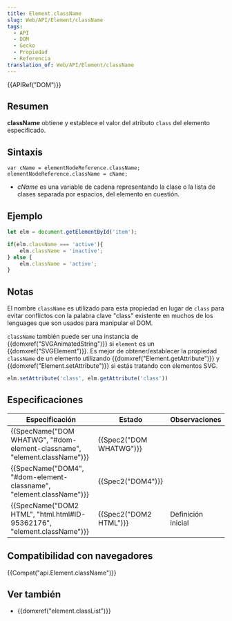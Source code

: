 ```yaml
---
title: Element.className
slug: Web/API/Element/className
tags:
  - API
  - DOM
  - Gecko
  - Propiedad
  - Referencia
translation_of: Web/API/Element/className
---
```

{{APIRef("DOM")}}

## Resumen

**className** obtiene y establece el valor del atributo `class` del elemento especificado.

## Sintaxis

    var cName = elementNodeReference.className;
    elementNodeReference.className = cName;

- _cName_ es una variable de cadena representando la clase o la lista de clases separada por espacios, del elemento en cuestión.

## Ejemplo

```js
let elm = document.getElementById('item');

if(elm.className === 'active'){
    elm.className = 'inactive';
} else {
    elm.className = 'active';
}
```

## Notas

El nombre `className` es utilizado para esta propiedad en lugar de `class` para evitar conflictos con la palabra clave "class" existente en muchos de los lenguages que son usados para manipular el DOM.

`className` también puede ser una instancia de {{domxref("SVGAnimatedString")}} si `element` es un {{domxref("SVGElement")}}. Es mejor de obtener/establecer la propiedad `className` de un elemento utilizando {{domxref("Element.getAttribute")}} y {{domxref("Element.setAttribute")}} si estás tratando con elementos SVG.

```js
elm.setAttribute('class', elm.getAttribute('class'))
```

## Especificaciones

| Especificación                                                                                   | Estado                           | Observaciones      |
| ------------------------------------------------------------------------------------------------ | -------------------------------- | ------------------ |
| {{SpecName("DOM WHATWG", "#dom-element-classname", "element.className")}} | {{Spec2("DOM WHATWG")}} |                    |
| {{SpecName("DOM4", "#dom-element-classname", "element.className")}}         | {{Spec2("DOM4")}}         |                    |
| {{SpecName("DOM2 HTML", "html.html#ID-95362176", "element.className")}} | {{Spec2("DOM2 HTML")}}     | Definición inicial |

## Compatibilidad con navegadores

{{Compat("api.Element.className")}}

## Ver también

- {{domxref("element.classList")}}

